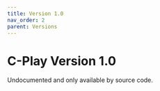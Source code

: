 ```yaml
---
title: Version 1.0
nav_order: 2
parent: Versions
---
```


# C-Play Version 1.0

Undocumented and only available by source code.